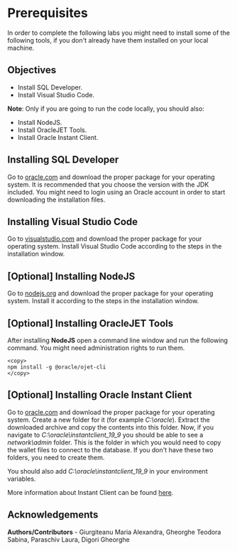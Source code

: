 # Prerequisites

In order to complete the following labs you might need to install some of the following tools, if you don't already have them installed on your local machine.

## Objectives
* Install SQL Developer.
* Install Visual Studio Code.

**Note**: Only if you are going to run the code locally, you should also:
* Install NodeJS.
* Install OracleJET Tools.
* Install Oracle Instant Client.

## Installing SQL Developer

Go to [oracle.com](https://www.oracle.com/tools/downloads/sqldev-downloads.html) and download the proper package for your operating system. It is recommended that you choose the version with the JDK included. You might need to login using an Oracle account in order to start downloading the installation files.

## Installing Visual Studio Code

Go to [visualstudio.com](https://code.visualstudio.com/Download) and download the proper package for your operating system. Install Visual Studio Code according to the steps in the installation window.

## [Optional] Installing NodeJS

Go to [nodejs.org](https://nodejs.org/en/download/) and download the proper package for your operating system. Install it according to the steps in the installation window.

## [Optional] Installing OracleJET Tools

After installing **NodeJS** open a command line window and run the following command. You might need administration rights to run them.
```
<copy>
npm install -g @oracle/ojet-cli
</copy>
```
## [Optional] Installing Oracle Instant Client
Go to [oracle.com](https://www.oracle.com/database/technologies/instant-client/downloads.html) and download the proper package for your operating system. Create a new folder for it (for example _C:\\oracle_). Extract the downloaded archive and copy the contents into this folder. Now, if you navigate to _C:\\oracle\\instantclient\_19\_9_ you should be able to see a _network\\admin_ folder. This is the folder in which you would need to copy the wallet files to connect to the database. If you don't have these two folders, you need to create them.

You should also add _C:\\oracle\\instantclient_19_9_ in your environment variables.

More information about Instant Client can be found [here](https://www.oracle.com/database/technologies/instant-client/).

## Acknowledgements
**Authors/Contributors** - Giurgiteanu Maria Alexandra, Gheorghe Teodora Sabina, Paraschiv Laura, Digori Gheorghe
